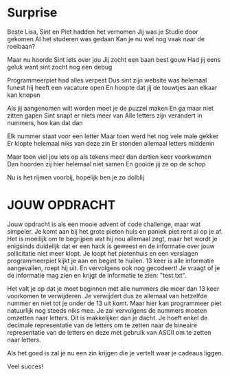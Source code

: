 # Surprise
Beste Lisa,
Sint en Piet hadden het vernomen
Jij was je Studie door gekomen
Al het studeren was gedaan
Kan je nu wel nog vaak naar de roeibaan?

Maar nu hoorde Sint iets over jou
Jij zocht een baan best gouw
Had jij eens geluk
want sint zocht nog een debug

Programmeerpiet had alles verpest
Dus sint zijn website was helemaal funest
hij heeft een vacature open
En hoopte dat jij de touwtjes aan elkaar kan knopen

Als jij aangenomen wilt worden moet je de puzzel maken
En ga maar niet zitten gapen
Sint snapt er niets meer van
Alle letters zijn verandert in nummers, hoe kan dat dan

Elk nummer staat voor een letter
Maar toen werd het nog vele male gekker
Er klopte helemaal niks van deze zin
Er stonden allemaal letters middenin

Maar toen viel jou iets op
als tekens meer dan dertien keer voorkwamen
Dan hoorden zij hier helemaal niet samen
En gooide jij ze op de schop

Nu is het rijmen voorbij, 
hopelijk ben je zo dolblij

# JOUW OPDRACHT
Jouw opdracht is als een mooie advent of code challenge, maar wat simpeler.
Je komt aan bij het grote pieten huis en paniek piet rent al op je af.
Het is moeilijk om te begrijpen wat hij nou allemaal zegt, maar het wordt 
je enigsinds duidelijk dat er een hack is geweest en de informatie over jouw 
sollicitatie niet meer klopt. Je loopt het pietenhuis en een verslagen 
programmeerpiet kijkt je aan en begint te huilen. 13 keer is alle informatie 
aangevallen, roept hij uit. En vervolgens ook nog gecodeert! Je vraagt of je 
de informatie mag zien en krijgt de informatie te zien: "test.txt".

Het valt je op dat je moet beginnen met alle nummers die meer dan 13 keer 
voorkomen te verwijderen. Je verwijdert dus ze allemaal van hetzelfde nummer
en niet tot je onder de 13 uit komt. Maar hier kan programmeer piet natuurlijk
nog steeds niks mee. Je zal vervolgens de nummers moeten omzetten naar letters.
Dit is makkelijker dan je dacht. Je hoeft enkel de decimale representatie van de 
letters om te zetten naar de bineaire representatie van de letters en deze met 
gebruik van ASCII om te zetten naar letters.

Als het goed is zal je nu een zin krijgen die je vertelt waar je cadeaus liggen.

Veel succes!